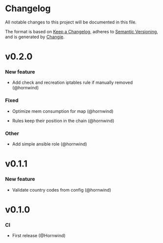 # Changelog
All notable changes to this project will be documented in this file.

The format is based on [Keep a Changelog](https://keepachangelog.com/en/1.0.0/),
adheres to [Semantic Versioning](https://semver.org/spec/v2.0.0.html),
and is generated by [Changie](https://github.com/miniscruff/changie).

# v0.2.0

### New feature

* Add check and recreation iptables rule if manually removed (@hornwind)

### Fixed

* Optimize mem consumption for map (@hornwind)

* Rules keep their position in the chain (@hornwind)

### Other

* Add simple ansible role (@hornwind)




# v0.1.1

### New feature

* Validate country codes from config (@hornwind)




# v0.1.0

### CI

* First release (@Hornwind)



